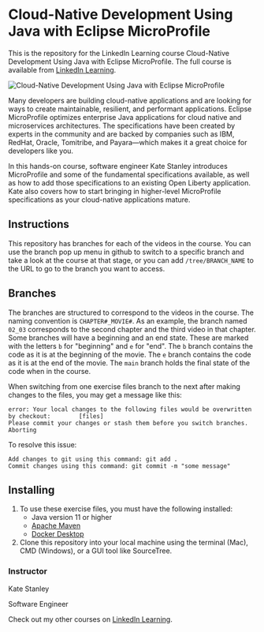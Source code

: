 # Cloud-Native Development Using Java with Eclipse MicroProfile
This is the repository for the LinkedIn Learning course Cloud-Native Development Using Java with Eclipse MicroProfile. The full course is available from [LinkedIn Learning][lil-course-url].

![Cloud-Native Development Using Java with Eclipse MicroProfile][lil-thumbnail-url] 

Many developers are building cloud-native applications and are looking for ways to create maintainable, resilient, and performant applications. Eclipse MicroProfile optimizes enterprise Java applications for cloud native and microservices architectures. The specifications have been created by experts in the community and are backed by companies such as IBM, RedHat, Oracle, Tomitribe, and Payara—which makes it a great choice for developers like you.


In this hands-on course, software engineer Kate Stanley introduces MicroProfile and some of the fundamental specifications available, as well as how to add those specifications to an existing Open Liberty application. Kate also covers how to start bringing in higher-level MicroProfile specifications as your cloud-native applications mature.



## Instructions
This repository has branches for each of the videos in the course. You can use the branch pop up menu in github to switch to a specific branch and take a look at the course at that stage, or you can add `/tree/BRANCH_NAME` to the URL to go to the branch you want to access.

## Branches
The branches are structured to correspond to the videos in the course. The naming convention is `CHAPTER#_MOVIE#`. As an example, the branch named `02_03` corresponds to the second chapter and the third video in that chapter. 
Some branches will have a beginning and an end state. These are marked with the letters `b` for "beginning" and `e` for "end". The `b` branch contains the code as it is at the beginning of the movie. The `e` branch contains the code as it is at the end of the movie. The `main` branch holds the final state of the code when in the course.

When switching from one exercise files branch to the next after making changes to the files, you may get a message like this:

    error: Your local changes to the following files would be overwritten by checkout:        [files]
    Please commit your changes or stash them before you switch branches.
    Aborting

To resolve this issue:
	
    Add changes to git using this command: git add .
	Commit changes using this command: git commit -m "some message"

## Installing
1. To use these exercise files, you must have the following installed:
	- Java version 11 or higher
	- [Apache Maven](https://maven.apache.org/)
	- [Docker Desktop](https://www.docker.com/products/docker-desktop)
2. Clone this repository into your local machine using the terminal (Mac), CMD (Windows), or a GUI tool like SourceTree.

### Instructor

Kate Stanley 
                            
Software Engineer

                            

Check out my other courses on [LinkedIn Learning](https://www.linkedin.com/learning/instructors/kate-stanley).

[lil-course-url]: https://www.linkedin.com/learning/cloud-native-development-using-java-with-eclipse-microprofile-21972587?dApp=59033956
[lil-thumbnail-url]: https://media.licdn.com/dms/image/C560DAQE71yt_dSSfaQ/learning-public-crop_675_1200/0/1679683765779?e=2147483647&v=beta&t=f3yUkDFgqOMBrgaO_g_lmSsaPo-hHJLHEiyzukaeuRo




